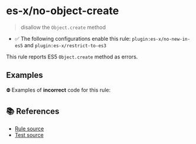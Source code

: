 # es-x/no-object-create
> disallow the `Object.create` method

- ✅ The following configurations enable this rule: `plugin:es-x/no-new-in-es5` and `plugin:es-x/restrict-to-es3`

This rule reports ES5 `Object.create` method as errors.

## Examples

⛔ Examples of **incorrect** code for this rule:

<eslint-playground type="bad" code="/*eslint es-x/no-object-create: error */
Object.create({})
" />

## 📚 References

- [Rule source](https://github.com/ota-meshi/eslint-plugin-es-x/blob/master/lib/rules/no-object-create.js)
- [Test source](https://github.com/ota-meshi/eslint-plugin-es-x/blob/master/tests/lib/rules/no-object-create.js)

